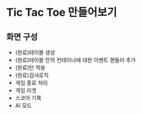 # Tic Tac Toe 만들어보기

## 화면 구성

- (완료)테이블 생성
- (완료)테이블 안의 컨테이너에 대한 이벤트 핸들러 추가
- (완료)턴 적용
- (완료)검사로직
- 게임 종료 처리
- 게임 리셋
- 스코어 기록
- AI 모드
